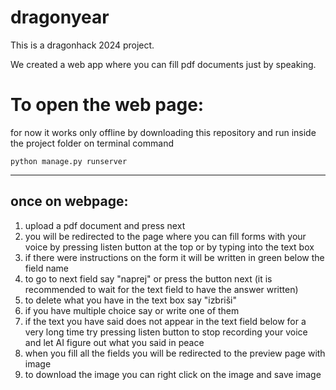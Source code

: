 # dragonyear
This is a dragonhack 2024 project.

We created a web app where you can fill pdf documents just by speaking.

# To open the web page:
for now it works only offline by downloading this repository and run inside the project folder on terminal command
```
python manage.py runserver
```
---

## once on webpage:

1. upload a pdf document and press next
2. you will be redirected to the page where you can fill forms with your voice by pressing listen button at the top or by typing into the text box
3. if there were instructions on the form it will be written in green below the field name
4. to go to next field say "naprej" or press the button next (it is recommended to wait for the text field to have the answer written)
5. to delete what you have in the text box say "izbriši"
6. if you have multiple choice say or write one of them 
7. if the text you have said does not appear in the text field below for a very long time try pressing listen button to stop recording your voice and let AI figure out what you said in peace
8. when you fill all the fields you will be redirected to the preview page with image
9. to download the image you can right click on the image and save image
